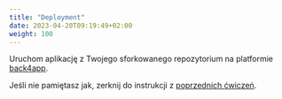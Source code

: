 ```yaml
---
title: "Deployment"
date: 2023-04-20T09:19:49+02:00
weight: 100
---
```


Uruchom aplikację z Twojego sforkowanego repozytorium na platformie
[back4app](https://back4app.com).

Jeśli nie pamiętasz jak, zerknij do instrukcji z
[poprzednich ćwiczeń](https://jdajda.github.io/mwo/web2-lab2/05_deployment/).
